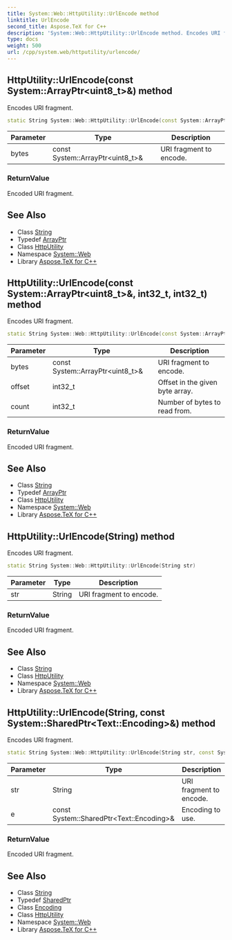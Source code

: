 ```yaml
---
title: System::Web::HttpUtility::UrlEncode method
linktitle: UrlEncode
second_title: Aspose.TeX for C++
description: 'System::Web::HttpUtility::UrlEncode method. Encodes URI fragment in C++.'
type: docs
weight: 500
url: /cpp/system.web/httputility/urlencode/
---
```

## HttpUtility::UrlEncode(const System::ArrayPtr\<uint8_t\>\&) method


Encodes URI fragment.

```cpp
static String System::Web::HttpUtility::UrlEncode(const System::ArrayPtr<uint8_t> &bytes)
```


| Parameter | Type | Description |
| --- | --- | --- |
| bytes | const System::ArrayPtr\<uint8_t\>\& | URI fragment to encode. |

### ReturnValue

Encoded URI fragment.

## See Also

* Class [String](../../../system/string/)
* Typedef [ArrayPtr](../../../system/arrayptr/)
* Class [HttpUtility](../)
* Namespace [System::Web](../../)
* Library [Aspose.TeX for C++](../../../)
## HttpUtility::UrlEncode(const System::ArrayPtr\<uint8_t\>\&, int32_t, int32_t) method


Encodes URI fragment.

```cpp
static String System::Web::HttpUtility::UrlEncode(const System::ArrayPtr<uint8_t> &bytes, int32_t offset, int32_t count)
```


| Parameter | Type | Description |
| --- | --- | --- |
| bytes | const System::ArrayPtr\<uint8_t\>\& | URI fragment to encode. |
| offset | int32_t | Offset in the given byte array. |
| count | int32_t | Number of bytes to read from. |

### ReturnValue

Encoded URI fragment.

## See Also

* Class [String](../../../system/string/)
* Typedef [ArrayPtr](../../../system/arrayptr/)
* Class [HttpUtility](../)
* Namespace [System::Web](../../)
* Library [Aspose.TeX for C++](../../../)
## HttpUtility::UrlEncode(String) method


Encodes URI fragment.

```cpp
static String System::Web::HttpUtility::UrlEncode(String str)
```


| Parameter | Type | Description |
| --- | --- | --- |
| str | String | URI fragment to encode. |

### ReturnValue

Encoded URI fragment.

## See Also

* Class [String](../../../system/string/)
* Class [HttpUtility](../)
* Namespace [System::Web](../../)
* Library [Aspose.TeX for C++](../../../)
## HttpUtility::UrlEncode(String, const System::SharedPtr\<Text::Encoding\>\&) method


Encodes URI fragment.

```cpp
static String System::Web::HttpUtility::UrlEncode(String str, const System::SharedPtr<Text::Encoding> &e)
```


| Parameter | Type | Description |
| --- | --- | --- |
| str | String | URI fragment to encode. |
| e | const System::SharedPtr\<Text::Encoding\>\& | Encoding to use. |

### ReturnValue

Encoded URI fragment.

## See Also

* Class [String](../../../system/string/)
* Typedef [SharedPtr](../../../system/sharedptr/)
* Class [Encoding](../../../system.text/encoding/)
* Class [HttpUtility](../)
* Namespace [System::Web](../../)
* Library [Aspose.TeX for C++](../../../)
